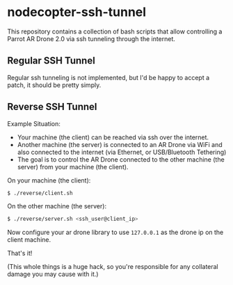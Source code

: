 # nodecopter-ssh-tunnel

This repository contains a collection of bash scripts that allow controlling
a Parrot AR Drone 2.0 via ssh tunneling through the internet.

## Regular SSH Tunnel

Regular ssh tunneling is not implemented, but I'd be happy to accept a patch,
it should be pretty simply.

## Reverse SSH Tunnel

Example Situation:

* Your machine (the client) can be reached via ssh over the internet.
* Another machine (the server) is connected to an AR Drone via WiFi and also
  connected to the internet (via Ethernet, or USB/Bluetooth Tethering)
* The goal is to control the AR Drone connected to the other machine (the
  server) from your machine (the client).

On your machine (the client):

```bash
$ ./reverse/client.sh
```

On the other machine (the server):

```bash
$ ./reverse/server.sh <ssh_user@client_ip>
```

Now configure your ar drone library to use `127.0.0.1` as the drone ip on
the client machine.

That's it!

(This whole things is a huge hack, so you're responsible for any collateral
damage you may cause with it.)
